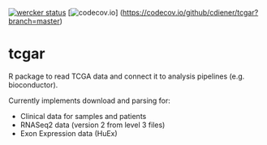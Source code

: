 [![wercker status](https://app.wercker.com/status/7d169bc8d8edd03c8ec8c198038698d4/s 
"wercker status")](https://app.wercker.com/project/bykey/7d169bc8d8edd03c8ec8c198038698d4)
[![codecov.io](https://codecov.io/github/cdiener/tcgar/coverage.svg?branch=master)]
(https://codecov.io/github/cdiener/tcgar?branch=master)

# tcgar
R package to read TCGA data and connect it to analysis pipelines (e.g. bioconductor).

Currently implements download and parsing for:

- Clinical data for samples and patients
- RNASeq2 data (version 2 from level 3 files)
- Exon Expression data (HuEx)
